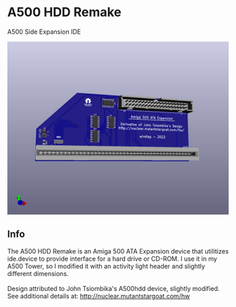 # A500 HDD Remake
A500 Side Expansion IDE

![pic](front.png)

## Info
The A500 HDD Remake is an Amiga 500 ATA Expansion device that utilitizes ide.device to provide interface for a hard drive or CD-ROM. I use it in my A500 Tower, so I modified it with an activity light header and slightly different dimensions. 
\
\
Design attributed to John Tsiombika's A500hdd device, slightly modified. See additional details at: http://nuclear.mutantstargoat.com/hw
